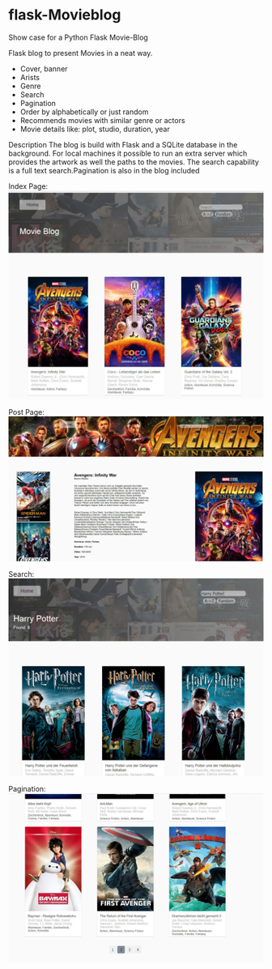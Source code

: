 # flask-Movieblog
Show case for a Python Flask Movie-Blog

Flask blog to present Movies in a neat way.
- Cover, banner
- Arists
- Genre
- Search
- Pagination
- Order by alphabetically or just random
- Recommends movies with similar genre or actors
- Movie details like: plot, studio, duration, year

Description
The blog is build with Flask and a SQLite database in the background. For local machines it possible to run an extra server which provides the artwork as well the paths to the movies. The search capability is a full text search.Pagination is also in the blog included

Index Page:
![Index](https://github.com/Pascalaget/flask-blog/blob/master/RM_img/Blog_index.jpg)

Post Page:
![Index](https://github.com/Pascalaget/flask-blog/blob/master/RM_img/Blog_detail.jpg)

Search:
![Index](https://github.com/Pascalaget/flask-blog/blob/master/RM_img/Blog_search.jpg)

Pagination:
![Index](https://github.com/Pascalaget/flask-blog/blob/master/RM_img/Blog_pagination.jpg)
